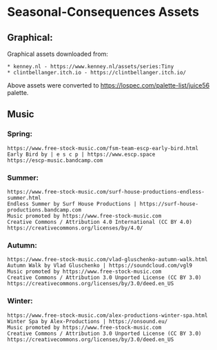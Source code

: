 # Seasonal-Consequences Assets

## Graphical: 

Graphical assets downloaded from:
	
	* kenney.nl - https://www.kenney.nl/assets/series:Tiny
	* clintbellanger.itch.io - https://clintbellanger.itch.io/
	
Above assets were converted to https://lospec.com/palette-list/juice56 palette. 

## Music

### Spring:

```
https://www.free-stock-music.com/fsm-team-escp-early-bird.html
Early Bird by | e s c p | https://www.escp.space
https://escp-music.bandcamp.com
```

### Summer:

```
https://www.free-stock-music.com/surf-house-productions-endless-summer.html
Endless Summer by Surf House Productions | https://surf-house-productions.bandcamp.com
Music promoted by https://www.free-stock-music.com
Creative Commons / Attribution 4.0 International (CC BY 4.0)
https://creativecommons.org/licenses/by/4.0/
```

### Autumn:

```
https://www.free-stock-music.com/vlad-gluschenko-autumn-walk.html
Autumn Walk by Vlad Gluschenko | https://soundcloud.com/vgl9
Music promoted by https://www.free-stock-music.com
Creative Commons / Attribution 3.0 Unported License (CC BY 3.0)
https://creativecommons.org/licenses/by/3.0/deed.en_US
```

### Winter:

```
https://www.free-stock-music.com/alex-productions-winter-spa.html
Winter Spa by Alex-Productions | https://onsound.eu/
Music promoted by https://www.free-stock-music.com
Creative Commons / Attribution 3.0 Unported License (CC BY 3.0)
https://creativecommons.org/licenses/by/3.0/deed.en_US
```
